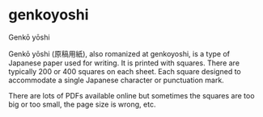 genkoyoshi
==========

Genkō yōshi

Genkō yōshi (原稿用紙), also romanized at genkoyoshi, is a type of Japanese
paper used for writing. It is printed with squares. There are typically 200 or
400 squares on each sheet. Each square designed to accommodate a single
Japanese character or punctuation mark.

There are lots of PDFs available online but sometimes the squares are too big
or too small, the page size is wrong, etc.
